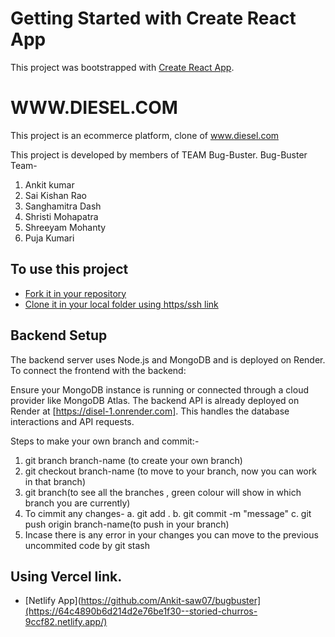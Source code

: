 # Getting Started with Create React App

This project was bootstrapped with [Create React App](https://github.com/facebook/create-react-app).
# WWW.DIESEL.COM

This project is an ecommerce platform, clone of www.diesel.com

This project is developed by members of TEAM Bug-Buster.
Bug-Buster Team-
1. Ankit kumar
2. Sai Kishan Rao
3. Sanghamitra Dash
4. Shristi Mohapatra
5. Shreeyam Mohanty
6. Puja Kumari

## To use this project

 - [Fork it in your repository]()
 - [Clone it in your local folder using https/ssh link]()



## Backend Setup
The backend server uses Node.js and MongoDB and is deployed on Render. To connect the frontend with the backend:

Ensure your MongoDB instance is running or connected through a cloud provider like MongoDB Atlas.
The backend API is already deployed on Render at [https://disel-1.onrender.com]. This handles the database interactions and API requests.

Steps to make your own branch and commit:-
1. git branch branch-name (to create your own branch)
2. git checkout branch-name (to move to your branch, now you can work in that branch)
3. git branch(to see all the branches , green colour will show in which branch you are currently)
4. To cimmit any changes-
  a. git add .
  b. git commit -m "message"
  c. git push origin branch-name(to push in your branch)
5. Incase there is any error in your changes you can move to the previous uncommited code by
  git stash

## Using Vercel link.
- [Netlify App](https://github.com/Ankit-saw07/bugbuster](https://64c4890b6d214d2e76be1f30--storied-churros-9ccf82.netlify.app/)







